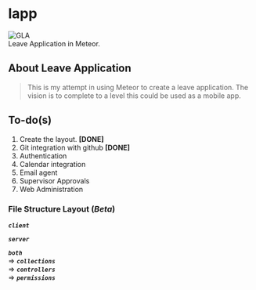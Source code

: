 # lapp
![GLA][logo]  
Leave Application in Meteor.

[logo]: https://github.com/velu76/lapp/tree/master/public/imgs/logo.png


## About Leave Application
>This is my attempt in using Meteor to create a leave application.
>The vision is to complete to a level this could be used as a mobile app.


## To-do(s)
1. Create the layout. **[DONE]**
2. Git integration with github **[DONE]**
3. Authentication
4. Calendar integration
5. Email agent
6. Supervisor Approvals
7. Web Administration



### File Structure Layout (_Beta_)
**_`client`_**

**_`server`_**

**_`both`_**  
  =>  **_`collections`_**  
  =>  **_`controllers`_**  
  =>  **_`permissions`_**  
